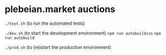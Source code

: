 # plebeian.market auctions

```./test.sh``` (to run the automated tests)

```./dev.sh``` (to start the development environment)
```npm run autobuildcss```
```npm run autobuild```

```./prod.sh``` (to (re)start the production environment)
